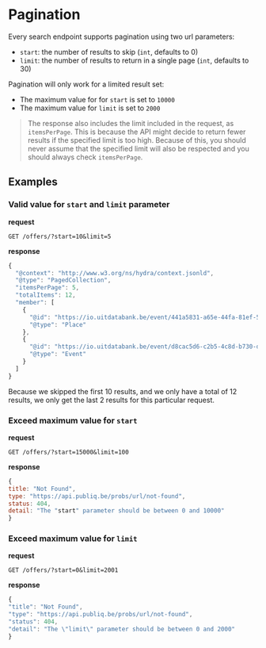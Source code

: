 # Pagination

Every search endpoint supports pagination using two url parameters:
-   `start`: the number of results to skip (`int`, defaults to 0)
-   `limit`: the number of results to return in a single page (`int`, defaults to 30)

Pagination will only work for a limited result set:
-   The maximum value for for `start` is set to `10000`
-   The maximum value for `limit` is set to `2000`

<!-- theme: info -->

> The response also includes the limit included in the request, as `itemsPerPage`. This is because the API might decide to return fewer results if the specified limit is too high. Because of this, you should never assume that the specified limit will also be respected and you should always check `itemsPerPage`.

## Examples
### Valid value for `start` and `limit` parameter
**request**
```
GET /offers/?start=10&limit=5
```

**response**
```js
{
  "@context": "http://www.w3.org/ns/hydra/context.jsonld",
  "@type": "PagedCollection",
  "itemsPerPage": 5,
  "totalItems": 12,
  "member": [
    {
      "@id": "https://io.uitdatabank.be/event/441a5831-a65e-44fa-81ef-5c47e9c57a05",
      "@type": "Place"
    },
    {
      "@id": "https://io.uitdatabank.be/event/d8cac5d6-c2b5-4c8d-b730-d9801a920c89",
      "@type": "Event"
    }
  ]
}
```
Because we skipped the first 10 results, and we only have a total of 12 results, we only get the last 2 results for this particular request.

### Exceed maximum value for `start`
**request**
```
GET /offers/?start=15000&limit=100
```

**response**
```js
{
title: "Not Found",
type: "https://api.publiq.be/probs/url/not-found",
status: 404,
detail: "The "start" parameter should be between 0 and 10000"
}
```

### Exceed maximum value for `limit`
**request**
```
GET /offers/?start=0&limit=2001
```

**response**
```js
{
"title": "Not Found",
"type": "https://api.publiq.be/probs/url/not-found",
"status": 404,
"detail": "The \"limit\" parameter should be between 0 and 2000"
}
```
